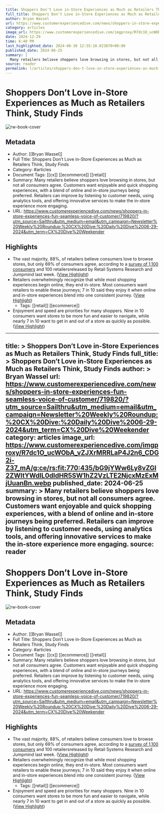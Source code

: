 ```yaml
---
title: Shoppers Don’t Love in-Store Experiences as Much as Retailers Think, Study Finds
full_title: Shoppers Don’t Love in-Store Experiences as Much as Retailers Think, Study Finds
author: Bryan Wassel
url: https://www.customerexperiencedive.com/news/shoppers-in-store-experiences-fun-seamless-voice-of-customer/719820/?utm_source=Sailthru&utm_medium=email&utm_campaign=Newsletter%20Weekly%20Roundup:%20CX%20Dive:%20Daily%20Dive%2006-29-2024&utm_term=CX%20Dive%20Weekender
category: articles
image_url: https://www.customerexperiencedive.com/imgproxy/R7dc1O_ucWObA_vZJXrMRRLaP4J2n6_CDG2i-Z37_mA/g:ce/rs:fit:770:435/bG9jYWw6Ly8vZGl2ZWltYWdlL0dldHR5SW1hZ2VzLTE2NjcxMzExMjUuanBn.webp
date: 2024-12-29
time: 6:40 PM
last_highlighted_date: 2024-06-30 12:55:10.023870+00:00
published_date: 2024-06-25
summary: |
  Many retailers believe shoppers love browsing in stores, but not all consumers agree. Customers want enjoyable and quick shopping experiences, with a blend of online and in-store journeys being preferred. Retailers can improve by listening to customer needs, using analytics tools, and offering innovative services to make the in-store experience more engaging.
source: reader
permalink: l/articles/shoppers-don-t-love-in-store-experiences-as-much-as-retailers-think-study-finds
---
```

# Shoppers Don’t Love in-Store Experiences as Much as Retailers Think, Study Finds

![rw-book-cover](https://www.customerexperiencedive.com/imgproxy/R7dc1O_ucWObA_vZJXrMRRLaP4J2n6_CDG2i-Z37_mA/g:ce/rs:fit:770:435/bG9jYWw6Ly8vZGl2ZWltYWdlL0dldHR5SW1hZ2VzLTE2NjcxMzExMjUuanBn.webp)

## Metadata
- Author: [[Bryan Wassel]]
- Full Title: Shoppers Don’t Love in-Store Experiences as Much as Retailers Think, Study Finds
- Category: #articles
- Document Tags: [[cx]] [[ecommerce]] [[retail]] 
- Summary: Many retailers believe shoppers love browsing in stores, but not all consumers agree. Customers want enjoyable and quick shopping experiences, with a blend of online and in-store journeys being preferred. Retailers can improve by listening to customer needs, using analytics tools, and offering innovative services to make the in-store experience more engaging.
- URL: https://www.customerexperiencedive.com/news/shoppers-in-store-experiences-fun-seamless-voice-of-customer/719820/?utm_source=Sailthru&utm_medium=email&utm_campaign=Newsletter%20Weekly%20Roundup:%20CX%20Dive:%20Daily%20Dive%2006-29-2024&utm_term=CX%20Dive%20Weekender

## Highlights
- The vast majority, 88%, of retailers believe consumers love to browse stores, but only 69% of consumers agree, according to a [survey of 1,100 consumers](https://www.jumpmind.com/retail-systems-research-rsr-report/) and 100 retailersreleased by Retail Systems Research and Jumpmind last week. ([View Highlight](https://read.readwise.io/read/01j1mkdbh22v4s3cfwr1v6jv8r))
- Retailers overwhelmingly recognize that while most shopping experiences begin online, they end in-store. Most consumers want retailers to enable these journeys; 7 in 10 said they enjoy it when online and in-store experiences blend into one consistent journey. ([View Highlight](https://read.readwise.io/read/01j1mkd9hch16j4pmnhb2a65hj))
    - Tags: [[retail]] [[ecommerce]] 
- Enjoyment and speed are priorities for many shoppers. Nine in 10 consumers want stores to be more fun and easier to navigate, while nearly 7 in 10 want to get in and out of a store as quickly as possible. ([View Highlight](https://read.readwise.io/read/01j1mkd4mnc5r7k05ggfqjhe5n))


---
title: >
  Shoppers Don’t Love in-Store Experiences as Much as Retailers Think, Study Finds
full_title: >
  Shoppers Don’t Love in-Store Experiences as Much as Retailers Think, Study Finds
author: >
  Bryan Wassel
url: https://www.customerexperiencedive.com/news/shoppers-in-store-experiences-fun-seamless-voice-of-customer/719820/?utm_source=Sailthru&utm_medium=email&utm_campaign=Newsletter%20Weekly%20Roundup:%20CX%20Dive:%20Daily%20Dive%2006-29-2024&utm_term=CX%20Dive%20Weekender
category: articles
image_url: https://www.customerexperiencedive.com/imgproxy/R7dc1O_ucWObA_vZJXrMRRLaP4J2n6_CDG2i-Z37_mA/g:ce/rs:fit:770:435/bG9jYWw6Ly8vZGl2ZWltYWdlL0dldHR5SW1hZ2VzLTE2NjcxMzExMjUuanBn.webp
published_date: 2024-06-25
summary: >
  Many retailers believe shoppers love browsing in stores, but not all consumers agree. Customers want enjoyable and quick shopping experiences, with a blend of online and in-store journeys being preferred. Retailers can improve by listening to customer needs, using analytics tools, and offering innovative services to make the in-store experience more engaging.
source: reader
---
# Shoppers Don’t Love in-Store Experiences as Much as Retailers Think, Study Finds

![rw-book-cover](https://www.customerexperiencedive.com/imgproxy/R7dc1O_ucWObA_vZJXrMRRLaP4J2n6_CDG2i-Z37_mA/g:ce/rs:fit:770:435/bG9jYWw6Ly8vZGl2ZWltYWdlL0dldHR5SW1hZ2VzLTE2NjcxMzExMjUuanBn.webp)

## Metadata
- Author: [[Bryan Wassel]]
- Full Title: Shoppers Don’t Love in-Store Experiences as Much as Retailers Think, Study Finds
- Category: #articles
- Document Tags: [[cx]] [[ecommerce]] [[retail]] 
- Summary: Many retailers believe shoppers love browsing in stores, but not all consumers agree. Customers want enjoyable and quick shopping experiences, with a blend of online and in-store journeys being preferred. Retailers can improve by listening to customer needs, using analytics tools, and offering innovative services to make the in-store experience more engaging.
- URL: https://www.customerexperiencedive.com/news/shoppers-in-store-experiences-fun-seamless-voice-of-customer/719820/?utm_source=Sailthru&utm_medium=email&utm_campaign=Newsletter%20Weekly%20Roundup:%20CX%20Dive:%20Daily%20Dive%2006-29-2024&utm_term=CX%20Dive%20Weekender

## Highlights
- The vast majority, 88%, of retailers believe consumers love to browse stores, but only 69% of consumers agree, according to a [survey of 1,100 consumers](https://www.jumpmind.com/retail-systems-research-rsr-report/) and 100 retailersreleased by Retail Systems Research and Jumpmind last week. ([View Highlight](https://read.readwise.io/read/01j1mkdbh22v4s3cfwr1v6jv8r))
- Retailers overwhelmingly recognize that while most shopping experiences begin online, they end in-store. Most consumers want retailers to enable these journeys; 7 in 10 said they enjoy it when online and in-store experiences blend into one consistent journey. ([View Highlight](https://read.readwise.io/read/01j1mkd9hch16j4pmnhb2a65hj))
    - Tags: [[retail]] [[ecommerce]] 
- Enjoyment and speed are priorities for many shoppers. Nine in 10 consumers want stores to be more fun and easier to navigate, while nearly 7 in 10 want to get in and out of a store as quickly as possible. ([View Highlight](https://read.readwise.io/read/01j1mkd4mnc5r7k05ggfqjhe5n))



